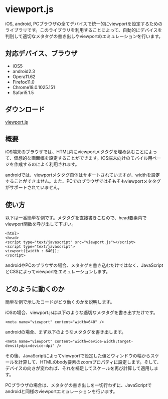 viewport.js
====

iOS, android, PCブラウザの全てデバイスで統一的にviewportを設定するためのライブラリです。このライブラリを利用することによって、自動的にデバイスを判別して適切なメタタグの書き出しやviewportのエミュレーションを行います。

対応デバイス、ブラウザ
----

* iOS5
* android2.3
* Opera11.62
* Firefox11.0
* Chrome18.0.1025.151
* Safari5.1.5

ダウンロード
----

[viewport.js](./viewport.js)

概要
----

iOS端末のブラウザでは、HTML内にviewportメタタグを埋め込むことによって、仮想的な画面幅を設定することができます。iOS端末向けのモバイル用ページを作成するのによく利用されます。

androidでは、viewportメタタグ自体はサポートされていますが、widthを設定することができません。また、PCでのブラウザではそもそもviewportメタタグがサポートされていません。

使い方
----

以下は一番簡単な例です。メタタグを直接書きこむので、head要素内でviewport関数を呼び出して下さい。

    <html>
    <head>
    <script type="text/javascript" src="viewport.js"></script>
    <script type="text/javascript">
    viewport({width : 640});
    </script>

androidやPCのブラウザの場合、メタタグを書き込むだけではなく、JavaScriptとCSSによってviewportをエミュレーションします。

どのように動くのか
----

簡単な例で示したコードがどう動くのかを説明します。

iOSの場合、viewport.jsは以下のような適切なメタタグを書き出すだけです。

    <meta name="viewport" content="width=640" />

androidの場合、まず以下のようなメタタグを書き出します。

    <meta name="viewport" content="width=device-width;target-densitydpi=device-dpi" />

その後、JavaScriptによってviewportで設定した値とウィンドウの幅からスケールを計算して、HTMLのbody要素のzoomプロパティに設定します。そして、デバイスの向きが変われば、それを補足してスケールを再び計算して適用します。

PCブラウザの場合は、メタタグの書き出しを一切行わずに、JavaScriptでandroidと同様のviewportエミュレーションを行います。

